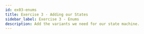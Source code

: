 ```yaml
---
id: ex03-enums
title: Exercise 3 - Adding our States
sidebar_label: Exercise 3 - Enums
description: Add the variants we need for our state machine.
---
```


